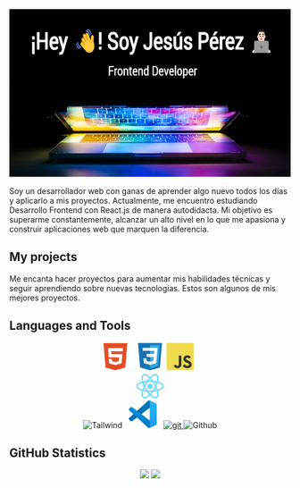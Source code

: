 <!--Banner perfil -->
<img height="300px" width="100%" src="https://github.com/japa1509/japa1509/blob/main/Banner-GitHub.png"/>

<!--Description -->
Soy un desarrollador web con ganas de aprender algo nuevo todos los días y aplicarlo a mis proyectos. Actualmente, me encuentro estudiando Desarrollo Frontend con React.js de manera autodidacta. Mi objetivo es superarme constantemente, alcanzar un alto nivel en lo que me apasiona y construir aplicaciones web que marquen la diferencia.


## My projects

Me encanta hacer proyectos para aumentar mis habilidades técnicas y seguir aprendiendo sobre nuevas tecnologías. Estos son algunos de mis mejores proyectos.

## Languages and Tools
<div align="center"> 
<img  src="https://raw.githubusercontent.com/devicons/devicon/1119b9f84c0290e0f0b38982099a2bd027a48bf1/icons/html5/html5-plain.svg" alt="HTML5" width="50" height="50"/> &nbsp;
<img  src="https://raw.githubusercontent.com/devicons/devicon/1119b9f84c0290e0f0b38982099a2bd027a48bf1/icons/css3/css3-original.svg" alt="CSS3" width="50" height="50"/>
<img  src="https://raw.githubusercontent.com/devicons/devicon/1119b9f84c0290e0f0b38982099a2bd027a48bf1/icons/javascript/javascript-original.svg" alt="JavaScript" width="50" height="50"/> &nbsp;
<img  src="https://raw.githubusercontent.com/devicons/devicon/1119b9f84c0290e0f0b38982099a2bd027a48bf1/icons/react/react-original.svg" alt="ReactJS" width="50" height="50" style="margin:0 auto; display:block;"/> &nbsp;
  <img  src="https://tailwindcss.com/_next/static/media/tailwindcss-mark.3c5441fc7a190fb1800d4a5c7f07ba4b1345a9c8.svg" alt="Tailwind" width="50" height="50"/> &nbsp;
<img  src="https://raw.githubusercontent.com/devicons/devicon/1119b9f84c0290e0f0b38982099a2bd027a48bf1/icons/vscode/vscode-original.svg" alt="VSCode" width="50" height="50"/> &nbsp;
<a href="https://git-scm.com/" target="blank" rel="noreferrer"> <img src="https://www.vectorlogo.zone/logos/git-scm/git-scm-icon.svg" alt="git " width="50" height="50"/> </a> 
<img  src="https://github.com/CyrisXD/CyrisXD/raw/master/assets/Github.png" alt="Github"/> &nbsp;
</div>
<!-- GitHub Statistics -->

## GitHub Statistics
<div align="center">
<img height="150em" src="https://github-readme-stats.vercel.app/api/top-langs/?username=japa1509&exclude_repo=KNN-Image-Classification&show_icons=true&hide_border=true&layout=compact&langs_count=8&theme=tokyonight"/>	
<img height="150em" src="https://github-readme-stats.vercel.app/api?username=japa1509&show_icons=true&hide_border=true&count_private=true&include_all_commits=true&theme=tokyonight" />
</div>



<!--
**japa1509/japa1509** is a ✨ _special_ ✨ repository because its `README.md` (this file) appears on your GitHub profile.
<h3 align="center">Languages and Tools</h3>
Here are some ideas to get you started:

- 🔭 I’m currently working on ...
- 🌱 I’m currently learning ...
- 👯 I’m looking to collaborate on ...
- 🤔 I’m looking for help with ...
- 💬 Ask me about ...
- 📫 How to reach me: ...
- 😄 Pronouns: ...
- ⚡ Fun fact: ...
-->

